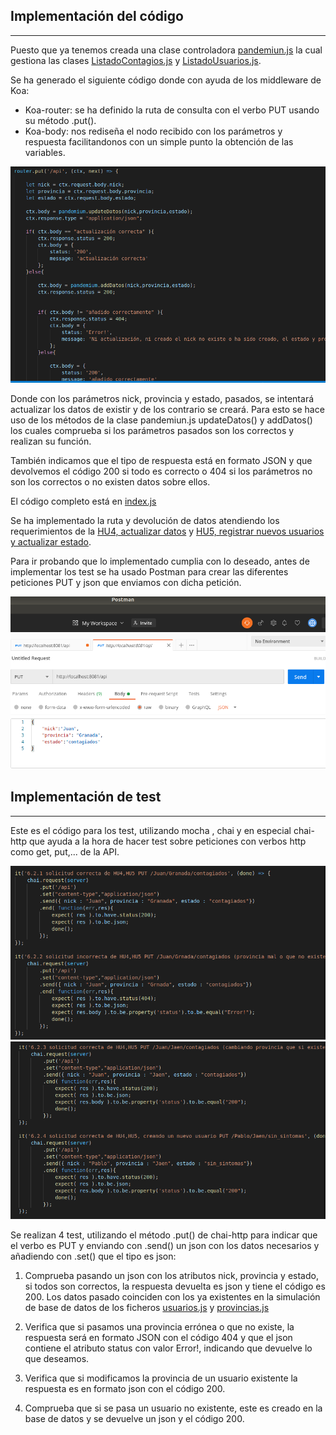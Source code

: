 ## Implementación del código
---

Puesto que ya tenemos creada una clase controladora [pandemiun.js](../src/class/pandemiun.js) la cual gestiona las clases [ListadoContagios.js](../src/class/ListadoContagios.js) y [ListadoUsuarios.js](../src/class/ListadoUsuarios.js).

Se ha generado el siguiente código donde con ayuda de los middleware de Koa:
- Koa-router: se ha definido la ruta de consulta con el verbo PUT usando su método .put().
- Koa-body: nos rediseña el nodo recibido con los parámetros y respuesta facilitandonos con un simple punto la obtención de las variables.

![codigo ruta](img/hito6/h45_1.png)
 
Donde con los parámetros nick, provincia y estado, pasados, se intentará actualizar los datos de existir y de los contrario se creará. Para esto se hace uso de los métodos de la clase pandemiun.js updateDatos() y addDatos() los cuales comprueba si los parámetros pasados son los correctos y realizan su función.
 
También indicamos que el tipo de respuesta está en formato JSON y que devolvemos el código 200 si todo es correcto o 404 si los parámetros no son los correctos o no existen datos sobre ellos.

El código completo está en [index.js](../src/index.js)
 
Se ha implementado la ruta y devolución de datos atendiendo los requerimientos de la [HU4, actualizar datos](https://github.com/DanielRuizMed/PAndemium/issues/39) y [HU5, registrar nuevos usuarios y actualizar estado](https://github.com/DanielRuizMed/PAndemium/issues/40).
 
Para ir probando que lo implementado cumplia con lo deseado, antes de implementar los test se ha usado Postman para crear las diferentes peticiones PUT y json que enviamos con dicha petición.
 
![Postman](img/hito6/h45_4.png)
 
## Implementación de test
---

Este es el código para los test, utilizando mocha , chai y en especial chai-http que ayuda a la hora de hacer test sobre peticiones con verbos http como get, put,... de la API.

![codigo test](img/hito6/h45_2.png)
![codigo test2](img/hito6/h45_3.png)

Se realizan 4 test, utilizando el método .put() de chai-http para indicar que el verbo es PUT y enviando con .send() un json con los datos necesarios y añadiendo con .set() que el tipo es json:

1. Comprueba pasando un json con los atributos nick, provincia y estado, si todos son correctos, la respuesta devuelta es json y tiene el código es 200. Los datos pasado coinciden con los ya existentes en la simulación de base de datos de los ficheros [usuarios.js](../src/json/usuarios.json) y [provincias.js](../src/json/usuarios.json)

2. Verifica que si pasamos una provincia errónea o que no existe, la respuesta será en formato JSON con el código 404 y que el json contiene el atributo status con valor Error!, indicando que devuelve lo que deseamos.

3. Verifica que si modificamos la provincia de un usuario existente la respuesta es en formato json con el código 200.
 
4. Comprueba que si se pasa un usuario no existente, este es creado en la base de datos y se devuelve un json y el código 200.